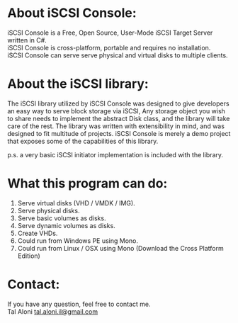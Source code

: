About iSCSI Console:
====================
iSCSI Console is a Free, Open Source, User-Mode iSCSI Target Server written in C#.  
iSCSI Console is cross-platform, portable and requires no installation.  
iSCSI Console can serve serve physical and virtual disks to multiple clients.  

About the iSCSI library:
========================
The iSCSI library utilized by iSCSI Console was designed to give developers an easy way to serve block storage via iSCSI,
Any storage object you wish to share needs to implement the abstract Disk class, and the library will take care of the rest.
The library was written with extensibility in mind, and was designed to fit multitude of projects.
iSCSI Console is merely a demo project that exposes some of the capabilities of this library.

p.s. a very basic iSCSI initiator implementation is included with the library.

What this program can do:
===================================
1. Serve virtual disks (VHD / VMDK / IMG).
2. Serve physical disks.
3. Serve basic volumes as disks.
4. Serve dynamic volumes as disks.
5. Create VHDs.
6. Could run from Windows PE using Mono.
7. Could run from Linux / OSX using Mono (Download the Cross Platform Edition) 

Contact:
========
If you have any question, feel free to contact me.  
Tal Aloni <tal.aloni.il@gmail.com>
